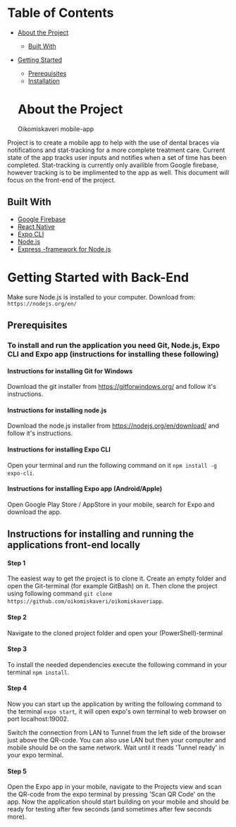 <!-- TABLE OF CONTENTS -->
# Table of Contents

* [About the Project](#about-the-project)
  * [Built With](#built-with)
* [Getting Started](#getting-started)
  * [Prerequisites](#prerequisites)
  * [Installation](#installation)
  
  <!-- ABOUT THE PROJECT -->
  # About the Project
  Oikomiskaveri mobile-app
  
Project is to create a mobile app to help with the use of dental braces via notifications and stat-tracking for a more complete treatment care. Current state of the app tracks user inputs and notifies when a set of time has been completed. Stat-tracking is currently only availible from Google firebase, however tracking is to be implimented to the app as well. This document will focus on the front-end of the project.
  
  <!-- Build With -->
## Built With
* [Google Firebase](https://firebase.google.com/)
* [React Native](https://reactnative.dev/)
* [Expo CLI](https://expo.io/)
* [Node.js](https://nodejs.org/en/)
* [Express -framework for Node.js](https://expressjs.com/)

<!-- GETTING STARTED -->
# Getting Started with Back-End

Make sure Node.js is installed to your computer. Download from: `https://nodejs.org/en/`

## Prerequisites

### To install and run the application you need Git, Node.js, Expo CLI and Expo app (instructions for installing these following)

#### Instructions for installing Git for Windows
Download the git installer from https://gitforwindows.org/ and follow it's instructions.

#### Instructions for installing node.js
Download the node.js installer from https://nodejs.org/en/download/ and follow it's instructions.

#### Instructions for installing Expo CLI
Open your terminal and run the following command on it `npm install -g expo-cli`.

#### Instructions for installing Expo app (Android/Apple)
Open Google Play Store / AppStore in your mobile, search for Expo and download the app.

## Instructions for installing and running the applications front-end locally

#### Step 1
The easiest way to get the project is to clone it. Create an empty folder and open the Git-terminal (for example GitBash) on it. Then clone the project using following command `git clone https://github.com/oikomiskaveri/oikomiskaveriapp`.

#### Step 2
Navigate to the cloned project folder and open your (PowerShell)-terminal

#### Step 3
To install the needed dependencies execute the following command in your terminal `npm install`.

#### Step 4
Now you can start up the application by writing the following command to the terminal `expo start`, it will open expo's own terminal to web browser on port localhost:19002.

Switch the connection from LAN to Tunnel from the left side of the browser just above the QR-code. You can also use LAN but then your computer and mobile should be on the same network. Wait until it reads 'Tunnel ready' in your expo terminal.

#### Step 5
Open the Expo app in your mobile, navigate to the Projects view and scan the QR-code from the expo terminal by pressing 'Scan QR Code' on the app. Now the application should start building on your mobile and should be ready for testing after few seconds (and sometimes after few seconds more).

